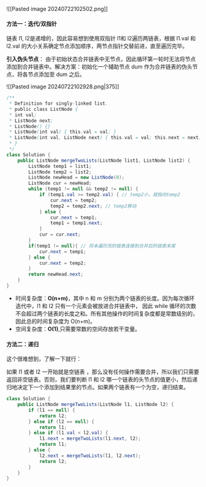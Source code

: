 ![[Pasted image 20240722102502.png]]

#### 方法一：迭代/双指针

链表 l1, l2是递增的，因此容易想到使用双指针 l1和 l2遍历两链表，根据 l1.val 和 l2.val 的大小关系确定节点添加顺序，两节点指针交替前进，直至遍历完毕。

**引入伪头节点**： 由于初始状态合并链表中无节点，因此循环第一轮时无法将节点添加到合并链表中。解决方案：初始化一个辅助节点 dum 作为合并链表的伪头节点，将各节点添加至 dum 之后。

![[Pasted image 20240722102928.png|375]]

```java
/**
 * Definition for singly-linked list.
 * public class ListNode {
 * int val;
 * ListNode next;
 * ListNode() {}
 * ListNode(int val) { this.val = val; }
 * ListNode(int val, ListNode next) { this.val = val; this.next = next; }
 * }
 */
class Solution {
    public ListNode mergeTwoLists(ListNode list1, ListNode list2) {
        ListNode temp1 = list1;
        ListNode temp2 = list2;
        ListNode newHead = new ListNode(0);
        ListNode cur = newHead;
        while (temp1 != null && temp2 != null) {
            if (temp1.val >= temp2.val) { // temp2小，就指向temp2
                cur.next = temp2;
                temp2 = temp2.next; // temp2移动
            } else {
                cur.next = temp1;
                temp1 = temp1.next;
            }
            cur = cur.next;
        }
        if(temp1 != null){ // 将未遍历完的链表连接到合并后的链表末尾
            cur.next = temp1; 
        } else {
            cur.next = temp2;
        }
        return newHead.next;
    }
}
```

- 时间复杂度：**O(n+m)**，其中 n 和 m 分别为两个链表的长度。因为每次循环迭代中，l1 和 l2 只有一个元素会被放进合并链表中， 因此 while 循环的次数不会超过两个链表的长度之和。所有其他操作的时间复杂度都是常数级别的，因此总的时间复杂度为 O(n+m)。
- 空间复杂度：**O(1)**,只需要常数的空间存放若干变量。

#### 方法二：递归

这个很难想到，了解一下就行：

如果 l1 或者 l2 一开始就是空链表 ，那么没有任何操作需要合并，所以我们只需要返回非空链表。否则，我们要判断 l1 和 l2 哪一个链表的头节点的值更小，然后递归地决定下一个添加到结果里的节点。如果两个链表有一个为空，递归结束。

```java
class Solution {
    public ListNode mergeTwoLists(ListNode l1, ListNode l2) {
        if (l1 == null) {
            return l2;
        } else if (l2 == null) {
            return l1;
        } else if (l1.val < l2.val) {
            l1.next = mergeTwoLists(l1.next, l2);
            return l1;
        } else {
            l2.next = mergeTwoLists(l1, l2.next);
            return l2;
        }
    }
}
```
